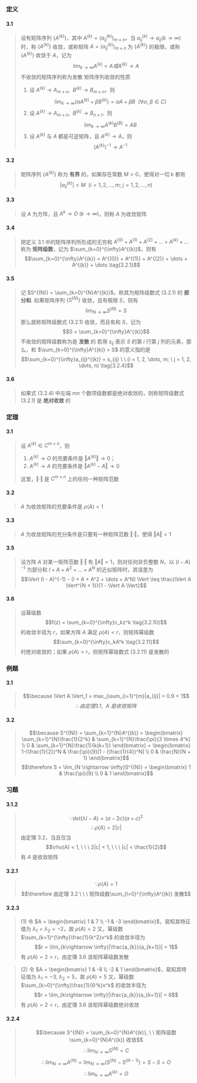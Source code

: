 ### 定义
#### 3.1
>设有矩阵序列 $\{A^{(k)}\}$，其中 $A^{(k)} = (a_{ij}^{(k)})_{m \times n}$，当 $a_{ij}^{(k)} \rightarrow a_{ij}(k \rightarrow \infty)$ 时，称 $\{A^{(k)}\}$ 收敛，或称矩阵 $A = (a_{ij}^{(k)})_{m \times n}$ 为 $\{A^{(k)}\}$ 的极限，或称 $\{A^{(k)}\}$ 收敛于 $A$，记为 $$\lim_{k \rightarrow \infty}A^{(k)} = A 或 A^{(k)} \rightarrow A$$ 不收敛的矩阵序列称为发散
矩阵序列收敛的性质
>1. 设 $A^{(k)} \rightarrow A_{m \times n}, \ \ B^{(k)} \rightarrow B_{m \times n}$，则 $$\lim_{k \rightarrow \infty}(\alpha A^{(k)} + \beta B^{(k)}) = \alpha A + \beta B \ \ (\forall \alpha, \ \beta \in C) \tag{3.1.1}$$
>2. 设 $A^{(k)} \rightarrow A_{m \times n}, \ \ B^{(k)} \rightarrow B_{n \times l}$，则 $$\lim_{k \rightarrow \infty} A^{(k)}B^{(B)} = AB \tag{3.1.2}$$
>3. 设 $A^{(k)}$ 与 $A$ 都是可逆矩阵，且 $A^{(k)} \rightarrow A$，则 $$(A^{(k)})^{-1} \rightarrow A^{-1} \tag{3.1.3}$$

#### 3.2
>矩阵序列 $\{A^{(k)}\}$ 称为 $\textbf{有界}$ 的，如果存在常数 $M > 0$，使得对一切 $k$ 都有 $$|a_{ij}^{(k)}| < M \ \ (i = 1, 2, \dots, m; \ j = 1, 2, \dots, n)$$

#### 3.3
>设 $A$ 为方阵，且 $A^k \rightarrow O \ (k \rightarrow \infty)$，则称 $A$ 为收敛矩阵

#### 3.4 
>把定义 3.1 中的矩阵序列所形成的无穷和 $A^{(0)} + A^{(1)} + A^{(2)} + \dots + A^{(k)} + \dots$ 称为 $\textbf{矩阵级数}$，记为 $\sum_{k=0}^{\infty}A^{(k)}$，则有 $$\sum_{k=0}^{\infty}A^{(k)} = A^{(0)} + A^{(1)} + A^{(2)} + \dots + A^{(k)} + \dots \tag{3.2.1}$$

#### 3.5
>记 $S^{(N)} = \sum_{k=0}^{N}A^{(k)}$，称其为矩阵级数式 (3.2.1) 的 $\textbf{部分和}$. 如果矩阵序列 $\{S^{(N)}\}$ 收敛，且有极限 $S$，则有 $$\lim_{N \rightarrow \infty}S^{(N)} = S$$ 那么就称矩阵级数式 (3.2.1) 收敛，而且有和 $S$，记为 $$S = \sum_{k=0}^{\infty}A^{(k)}$$ 不收敛的矩阵级数称为是 $\textbf{发散}$ 的
若用 $s_{ij}$ 表示 $S$ 的第 $i$ 行第 $j$ 列的元素，那么，和 $\sum_{k=0}^{\infty}A^{(k)} = S$ 的意义指的是 $$\sum_{k=0}^{\infty}a_{ij}^{(k)} = s_{ij} \ \ (i = 1, 2, \dots, m; \ j = 1, 2, \dots, n) \tag{3.2.4}$$

#### 3.6
>如果式 (3.2.4) 中左端 $mn$ 个数项级数都是绝对收敛的，则称矩阵级数式 (3.2.1) 是 $\textbf{绝对收敛}$ 的

### 定理

#### 3.1 
>设 $A^{(k)} \in C^{m \times n}$，则
> 1. $A^{(k)} \rightarrow O$ 的充要条件是 $\Vert A^{(k)} \Vert \rightarrow 0$；
> 2. $A^{(k)} \rightarrow A$ 的充要条件是 $\Vert A^{(k)} - A \Vert \rightarrow 0$
>
>这里，$\Vert \cdot \Vert$ 是 $C^{m \times n}$ 上的任何一种矩阵范数

#### 3.2
>$A$ 为收敛矩阵的充要条件是 $\rho(A) < 1$

#### 3.3
>$A$ 为收敛矩阵的充分条件是只要有一种矩阵范数 $\Vert \cdot \Vert$，使得 $\Vert A \Vert < 1$

#### 3.5
>设方阵 $A$ 对某一矩阵范数 $\Vert \cdot \Vert$ 有 $\Vert A \Vert < 1$，则对任何非负整数 $N$，以 $(I - A)^{-1}$ 为部分和 $I + A + A^2 + \dots + A^N$ 的近似矩阵时，其误差为 $$\Vert (I - A)^{-1} - (I + A + A^2 + \dots + A^N) \Vert \leq \frac{\Vert A \Vert^{N + 1}}{1 - \Vert A \Vert}$$

#### 3.6
>设幂级数 $$f(z) = \sum_{k=0}^{\infty}c_kz^k \tag{3.2.10}$$ 的收敛半径为 $r$，如果方阵 $A$ 满足 $\rho(A) < r$，则矩阵幂级数 $$\sum_{k=0}^{\infty}c_kA^k \tag{3.2.11}$$ 时绝对收敛的；如果 $\rho(A) > r$，则矩阵幂级数式 (3.2.11) 是发散的

### 例题

#### 3.1
>$$\because \Vert A \Vert_1 = max_j\sum_{i=1}^{m}|a_{ij}| = 0.9 < 1$$ $$\therefore 由定理3.1, \ \ A \ 是收敛矩阵$$

#### 3.2
>$$\because S^{(N)} = \sum_{k=1}^{N}A^{(k)} = \begin{bmatrix}
    \sum_{k=1}^{N}\frac{1}{2^k} & \sum_{k=1}^{N}\frac{\pi}{3 \times 4^k} \\ 0 & \sum_{k=1}^{N}\frac{1}{k(k+1)}
 \end{bmatrix} = \begin{bmatrix}
    1-(\frac{1}{2})^N & \frac{\pi}{9}[1 - (\frac{1}{4})^N] \\ 0 & \frac{N}{N + 1}
 \end{bmatrix}$$ 
 $$\therefore S = \lim_{N \rightarrow \infty}S^{(N)} = \begin{bmatrix}
    1 & \frac{\pi}{9} \\ 0 & 1
 \end{bmatrix}$$

 ### 习题

#### 3.1.2  
>$$\because det(\lambda I - A) = (a-2c)(a+c)^2$$ $$\therefore\rho(A) = 2|c|$$ 
由定理 3.2，当且仅当 $$\rho(A) < 1, \ \ \ 2|c| < 1, \ \ \ |c| < \frac{1}{2}$$ 有 $A$ 是收敛矩阵

#### 3.2.1
>$$\because \rho(A) = 1$$ $$\therefore 由定理 3.2 \ \ \ 矩阵级数\sum_{l=0}^{\infty}A^{(k)} 发散$$

#### 3.2.3
>(1)
令 $A = \begin{bmatrix} 1 & 7 \\ -1 & -3 \end{bmatrix}$，易知其特征值为 $\lambda_1 = \lambda_2 = -2$，故 $\rho(A) = 2$
又，幂级数 $\sum_{k=1}^{\infty}\frac{1}{k^2}x^k$ 的收敛半径为 $$r = \lim_{k\rightarrow \infty}|\frac{a_{k}}{a_{k+1}}| = 1$$
有 $\rho(A) = 2 > r$，由定理 3.6 该矩阵幂级数发散

>(2)
令 $A = \begin{bmatrix} 1 & -8 \\ -2 & 1 \end{bmatrix}$，易知其特征值为 $\lambda_1 = -3, \ \lambda_2 = 5$，故 $\rho(A) = 5$
又，幂级数 $\sum_{k=0}^{\infty}\frac{1}{6^k}x^k$ 的收敛半径为 $$r = \lim_{k\rightarrow \infty}|\frac{a_{k}}{a_{k+1}}| = 6$$
有 $\rho(A) = 2 < r$，由定理 3.6 该矩阵幂级数绝对收敛

#### 3.2.4
>$$\because S^{(N)} = \sum_{k=0}^{N}A^{(k)}, \ \ 矩阵级数\sum_{k=0}^{N}A^{(k)} 收敛$$ $$\therefore \lim_{N \rightarrow \infty}S^{(N)} = C$$ $$\therefore \lim_{N \rightarrow \infty }A^{(N)}= \lim_{N \rightarrow \infty}(S^{(N)} - S^{(N-1)}) = S - S = O$$ $$\therefore \lim_{k \rightarrow \infty}A^{(k)} = O$$

